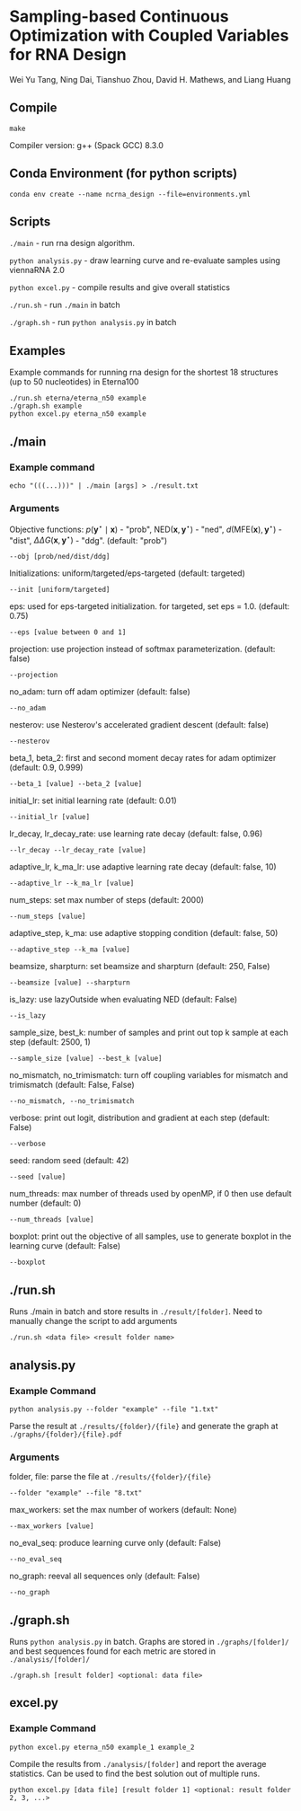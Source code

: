# Sampling-based Continuous Optimization with Coupled Variables for RNA Design
Wei Yu Tang, Ning Dai, Tianshuo Zhou, David H. Mathews, and Liang Huang

## Compile
```
make
```
Compiler version: g++ (Spack GCC) 8.3.0

## Conda Environment (for python scripts)
`conda env create --name ncrna_design --file=environments.yml`

## Scripts
`./main` - run rna design algorithm.

`python analysis.py` - draw learning curve and re-evaluate samples using viennaRNA 2.0

`python excel.py` - compile results and give overall statistics

`./run.sh` - run `./main` in batch

`./graph.sh` - run `python analysis.py` in batch

## Examples
Example commands for running rna design for the shortest 18 structures (up to 50 nucleotides) in Eterna100
```
./run.sh eterna/eterna_n50 example
./graph.sh example
python excel.py eterna_n50 example
```

## ./main
### Example command
```
echo "(((...)))" | ./main [args] > ./result.txt
```

### Arguments

Objective functions: $p(\mathbf{y}^\star \mid \mathbf{x})$ - "prob", $\text{NED}(\mathbf{x}, \mathbf{y}^\star)$ - "ned", $d(\text{MFE}(\mathbf{x}), \mathbf{y}^\star)$ - "dist", $\Delta\Delta G(\mathbf{x}, \mathbf{y}^\star)$ - "ddg". (default: "prob")
```
--obj [prob/ned/dist/ddg]
```

Initializations: uniform/targeted/eps-targeted (default: targeted)
```
--init [uniform/targeted]
```

eps: used for eps-targeted initialization. for targeted, set eps = 1.0.  (default: 0.75)
```
--eps [value between 0 and 1]
```

projection: use projection instead of softmax parameterization. (default: false)
```
--projection
```

no_adam: turn off adam optimizer (default: false)
```
--no_adam
```

nesterov: use Nesterov's accelerated gradient descent (default: false)
```
--nesterov
```

beta_1, beta_2: first and second moment decay rates for adam optimizer (default: 0.9, 0.999)
```
--beta_1 [value] --beta_2 [value]
```

initial_lr: set initial learning rate (default: 0.01)
```
--initial_lr [value]
```

lr_decay, lr_decay_rate: use learning rate decay (default: false, 0.96)
```
--lr_decay --lr_decay_rate [value]
```

adaptive_lr, k_ma_lr: use adaptive learning rate decay (default: false, 10)
```
--adaptive_lr --k_ma_lr [value]
```

num_steps: set max number of steps (default: 2000)
```
--num_steps [value]
```

adaptive_step, k_ma: use adaptive stopping condition (default: false, 50)
```
--adaptive_step --k_ma [value]
```

beamsize, sharpturn: set beamsize and sharpturn (default: 250, False)
```
--beamsize [value] --sharpturn
```

is_lazy: use lazyOutside when evaluating NED (default: False)
```
--is_lazy
```

sample_size, best_k: number of samples and print out top k sample at each step (default: 2500, 1)
```
--sample_size [value] --best_k [value]
```

no_mismatch, no_trimismatch: turn off coupling variables for mismatch and trimismatch (default: False, False)
```
--no_mismatch, --no_trimismatch
```

verbose: print out logit, distribution and gradient at each step (default: False)
```
--verbose
```

seed: random seed (default: 42)
```
--seed [value]
```

num_threads: max number of threads used by openMP, if 0 then use default number (default: 0)
```
--num_threads [value]
```

boxplot: print out the objective of all samples, use to generate boxplot in the learning curve (default: False)
```
--boxplot
```

## ./run.sh
Runs ./main in batch and store results in `./result/[folder]`. Need to manually change the script to add arguments
```
./run.sh <data file> <result folder name>
```

## analysis.py

### Example Command
```
python analysis.py --folder "example" --file "1.txt"
```
Parse the result at `./results/{folder}/{file}` and generate the graph at `./graphs/{folder}/{file}.pdf`

### Arguments
folder, file: parse the file at `./results/{folder}/{file}`
```
--folder "example" --file "8.txt"
```

max_workers: set the max number of workers (default: None)
```
--max_workers [value]
```

no_eval_seq: produce learning curve only (default: False)
```
--no_eval_seq
```

no_graph: reeval all sequences only (default: False)
```
--no_graph
```

## ./graph.sh
Runs `python analysis.py` in batch. Graphs are stored in `./graphs/[folder]/` and best sequences found for each metric are stored in `./analysis/[folder]/`
```
./graph.sh [result folder] <optional: data file>
```

## excel.py
### Example Command
```
python excel.py eterna_n50 example_1 example_2
```
Compile the results from `./analysis/[folder]` and report the average statistics. Can be used to find the best solution out of multiple runs.
```
python excel.py [data file] [result folder 1] <optional: result folder 2, 3, ...>
```